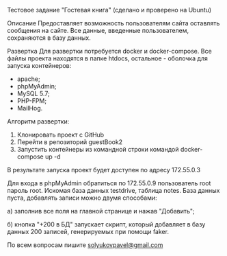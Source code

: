 Тестовое задание "Гостевая книга" (сделано и проверено на Ubuntu)

Описание
Предоставляет возможность пользователям сайта оставлять сообщения на сайте. Все данные, введенные пользователем, сохраняются в базу данных.

Развертка
Для развертки потребуется docker и docker-compose.
Все файлы проекта находятся в папке htdocs, остальное - оболочка для запуска контейнеров:
 - apache;
 - phpMyAdmin;
 - MySQL 5.7;
 - PHP-FPM;
 - MailHog.
 
 Алгоритм развертки:
 1. Клонировать проект с GitHub
 2. Перейти в репозиторий guestBook2
 3. Запустить контейнеры из командной строки командой docker-compose up -d
 
 В результате запуска проект будет доступен по адресу 172.55.0.3
 
 Для входа в phpMyAdmin обратиться по 172.55.0.9 пользователь root пароль root. Искомая база данных testdrive, таблица notes. База данных пуста, добавлять записи можно двумя способами:
 
 а) заполнив все поля на главной странице и нажав "Добавить";
 
 б) кнопка "+200 в БД" запускает скрипт, который добавляет в базу данных 200 записей, генерируемых при помощи faker.
 
 По всем вопросам пишите solyukovpavel@gmail.com
